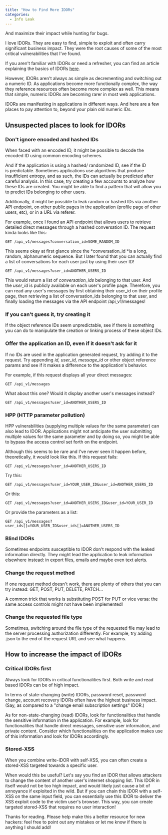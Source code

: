 ```yaml
---
title: "How to Find More IDORs"
categories:
  - Info Leak
---
```

And maximize their impact while hunting for bugs.

I love IDORs. They are easy to find, simple to exploit and often carry significant business impact. They were the root causes of some of the most critical vulnerabilities that I've found.

If you aren't familiar with IDORs or need a refresher, you can find an article explaining the basics of IDORs [here](https://vickieli.dev/info%20leak/intro-to-idor/).

However, IDORs aren't always as simple as decrementing and switching out a numeric ID. As applications become more functionally complex, the way they reference resources often become more complex as well. This means that simple, numeric IDORs are becoming rarer in most web applications.

IDORs are manifesting in applications in different ways. And here are a few places to pay attention to, beyond your plain old numeric IDs.

## Unsuspected places to look for IDORs

### Don't ignore encoded and hashed IDs

When faced with an encoded ID, it might be possible to decode the encoded ID using common encoding schemes.

And if the application is using a hashed/ randomized ID, see if the ID is predictable. Sometimes applications use algorithms that produce insufficient entropy, and as such, the IDs can actually be predicted after careful analysis. In this case, try creating a few accounts to analyze how these IDs are created. You might be able to find a pattern that will allow you to predict IDs belonging to other users.

Additionally, it might be possible to leak random or hashed IDs via another API endpoint, on other public pages in the application (profile page of other users, etc), or in a URL via referer.

For example, once I found an API endpoint that allows users to retrieve detailed direct messages through a hashed conversation ID. The request kinda looks like this:

```
GET /api_v1/messages?conversation_id=SOME_RANDOM_ID
```

This seems okay at first glance since the *conversation_id *is a long, random, alphanumeric sequence. But I later found that you can actually find a list of conversations for each user just by using their user ID!

```
GET /api_v1/messages?user_id=ANOTHER_USERS_ID
```

This would return a list of *conversation_ids* belonging to that user. And the *user_id* is publicly available on each user's profile page. Therefore, you can read any user's messages by first obtaining their user_id on their profile page, then retrieving a list of conversation_ids belonging to that user, and finally loading the messages via the API endpoint /api_v1/messages!

### If you can't guess it, try creating it

If the object reference IDs seem unpredictable, see if there is something you can do to manipulate the creation or linking process of these object IDs.

### Offer the application an ID, even if it doesn't ask for it

If no IDs are used in the application generated request, try adding it to the request. Try appending *id, user_id, message_id* or other object reference params and see if it makes a difference to the application's behavior.

For example, if this request displays all your direct messages:

```
GET /api_v1/messages
```

What about this one? Would it display another user's messages instead?

```
GET /api_v1/messages?user_id=ANOTHER_USERS_ID
```

### HPP (HTTP parameter pollution)

HPP vulnerabilities (supplying multiple values for the same parameter) can also lead to IDOR. Applications might not anticipate the user submitting multiple values for the same parameter and by doing so, you might be able to bypass the access control set forth on the endpoint.

Although this seems to be rare and I've never seen it happen before, theoretically, it would look like this. If this request fails:

```
GET /api_v1/messages?user_id=ANOTHER_USERS_ID
```

Try this:

```
GET /api_v1/messages?user_id=YOUR_USER_ID&user_id=ANOTHER_USERS_ID
```

Or this:

```
GET /api_v1/messages?user_id=ANOTHER_USERS_ID&user_id=YOUR_USER_ID
```

Or provide the parameters as a list:

```
GET /api_v1/messages?user_ids[]=YOUR_USER_ID&user_ids[]=ANOTHER_USERS_ID
```

### Blind IDORs

Sometimes endpoints susceptible to IDOR don't respond with the leaked information directly. They might lead the application to leak information elsewhere instead: in export files, emails and maybe even text alerts.

### Change the request method

If one request method doesn't work, there are plenty of others that you can try instead: GET, POST, PUT, DELETE, PATCH...

A common trick that works is substituting POST for PUT or vice versa: the same access controls might not have been implemented!

### Change the requested file type

Sometimes, switching around the file type of the requested file may lead to the server processing authorization differently. For example, try adding .json to the end of the request URL and see what happens.

## How to increase the impact of IDORs

### Critical IDORs first

Always look for IDORs in critical functionalities first. Both write and read based IDORs can be of high impact.

In terms of state-changing (write) IDORs, password reset, password change, account recovery IDORs often have the highest business impact. (Say, as compared to a "change email subscription settings" IDOR.)

As for non-state-changing (read) IDORs, look for functionalities that handle the sensitive information in the application. For example, look for functionalities that handle direct messages, sensitive user information, and private content. Consider which functionalities on the application makes use of this information and look for IDORs accordingly.

### Stored-XSS

When you combine write-IDOR with self-XSS, you can often create a stored-XSS targeted towards a specific user.

When would this be useful? Let's say you find an IDOR that allows attackers to change the content of another user's internet shopping list. This IDOR in itself would not be too high impact, and would likely just cause a bit of annoyance if exploited in the wild. But if you can chain this IDOR with a self-XSS on the same input field, you can essentially use this IDOR to deliver the XSS exploit code to the victim user's browser. This way, you can create targeted stored-XSS that requires no user interaction!

Thanks for reading. Please help make this a better resource for new hackers: feel free to point out any mistakes or let me know if there is anything I should add!